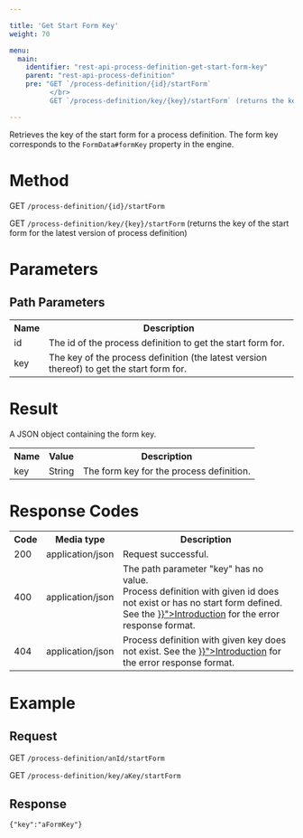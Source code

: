 ```yaml
---

title: 'Get Start Form Key'
weight: 70

menu:
  main:
    identifier: "rest-api-process-definition-get-start-form-key"
    parent: "rest-api-process-definition"
    pre: "GET `/process-definition/{id}/startForm`
          </br>
          GET `/process-definition/key/{key}/startForm` (returns the key of the start form for the latest version of process definition)"

---
```



Retrieves the key of the start form for a process definition. The form key corresponds to the `FormData#formKey` property in the engine.


# Method

GET `/process-definition/{id}/startForm`

GET `/process-definition/key/{key}/startForm` (returns the key of the start form for the latest version of process definition)


# Parameters

## Path Parameters

<table class="table table-striped">
  <tr>
    <th>Name</th>
    <th>Description</th>
  </tr>
  <tr>
    <td>id</td>
    <td>The id of the process definition to get the start form for.</td>
  </tr>
  <tr>
    <td>key</td>
    <td>The key of the process definition (the latest version thereof) to get the start form for.</td>
  </tr>
</table>


# Result

A JSON object containing the form key.

<table class="table table-striped">
  <tr>
    <th>Name</th>
    <th>Value</th>
    <th>Description</th>
  </tr>
  <tr>
    <td>key</td>
    <td>String</td>
    <td>The form key for the process definition.</td>
  </tr>
</table>


# Response Codes

<table class="table table-striped">
  <tr>
    <th>Code</th>
    <th>Media type</th>
    <th>Description</th>
  </tr>
  <tr>
    <td>200</td>
    <td>application/json</td>
    <td>Request successful.</td>
  </tr>
  <tr>
    <td>400</td>
    <td>application/json</td>
    <td>The path parameter "key" has no value.<br/>Process definition with given id does not exist or has no start form defined. See the <a href="{{< ref "/reference/rest/overview/_index.md#error-handling" >}}">Introduction</a> for the error response format.</td>
  </tr>
  <tr>
    <td>404</td>
    <td>application/json</td>
    <td>Process definition with given key does not exist. See the <a href="{{< ref "/reference/rest/overview/_index.md#error-handling" >}}">Introduction</a> for the error response format.</td>
  </tr>
</table>


# Example

## Request

GET `/process-definition/anId/startForm`

GET `/process-definition/key/aKey/startForm`

## Response

    {"key":"aFormKey"}
